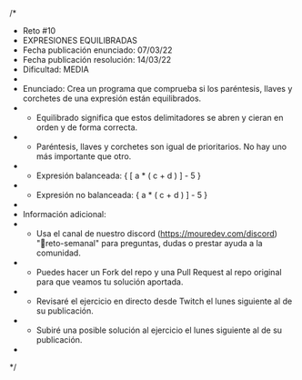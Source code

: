 
/*
 * Reto #10
 * EXPRESIONES EQUILIBRADAS
 * Fecha publicación enunciado: 07/03/22
 * Fecha publicación resolución: 14/03/22
 * Dificultad: MEDIA
 *
 * Enunciado: Crea un programa que comprueba si los paréntesis, llaves y corchetes de una expresión están equilibrados.
 * - Equilibrado significa que estos delimitadores se abren y cieran en orden y de forma correcta.
 * - Paréntesis, llaves y corchetes son igual de prioritarios. No hay uno más importante que otro.
 * - Expresión balanceada: { [ a * ( c + d ) ] - 5 }
 * - Expresión no balanceada: { a * ( c + d ) ] - 5 }
 *
 * Información adicional:
 * - Usa el canal de nuestro discord (https://mouredev.com/discord) "🔁reto-semanal" para preguntas, dudas o prestar ayuda a la comunidad.
 * - Puedes hacer un Fork del repo y una Pull Request al repo original para que veamos tu solución aportada.
 * - Revisaré el ejercicio en directo desde Twitch el lunes siguiente al de su publicación.
 * - Subiré una posible solución al ejercicio el lunes siguiente al de su publicación.
 *
 */